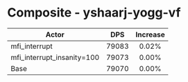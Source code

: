 # Composite - yshaarj-yogg-vf
| Actor | DPS | Increase |
|---|:---:|:---:|
|mfi_interrupt|79083|0.02%|
|mfi_interrupt_insanity=100|79073|0.00%|
|Base|79070|0.00%|

